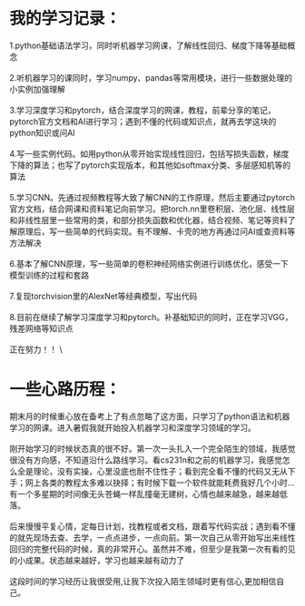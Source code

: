 # 我的学习记录：
1.python基础语法学习，同时听机器学习网课，了解线性回归、梯度下降等基础概念\
\
2.听机器学习的课同时，学习numpy、pandas等常用模块，进行一些数据处理的小实例加强理解\
\
3.学习深度学习和pytorch，结合深度学习的网课，教程，前辈分享的笔记，pytorch官方文档和AI进行学习；遇到不懂的代码或知识点，就再去学这块的python知识或问AI\
\
4.写一些实例代码。如用python从零开始实现线性回归，包括写损失函数，梯度下降的算法；也写了pytorch实现版本，和其他如softmax分类、多层感知机等的算法\
\
5.学习CNN。先通过视频教程等大致了解CNN的工作原理，然后主要通过pytorch官方文档，结合网课和资料笔记向前学习。把torch.nn里卷积层、池化层、线性层和非线性层里一些常用的类，和部分损失函数和优化器，结合视频、笔记等资料了解原理后，写一些简单的代码实现。有不理解、卡壳的地方再通过问AI或查资料等方法解决\
\
6.基本了解CNN原理，写一些简单的卷积神经网络实例进行训练优化，感受一下模型训练的过程和套路\
\
7.复现torchvision里的AlexNet等经典模型，写出代码\
\
8.目前在继续了解学习深度学习和pytorch。补基础知识的同时，正在学习VGG，残差网络等知识点\
\
正在努力！！
\
# 一些心路历程：
  期末月的时候重心放在备考上了有点忽略了这方面，只学习了python语法和机器学习的网课。进入暑假我就开始投入机器学习和深度学习领域的学习。\
  \
  刚开始学习的时候状态真的很不好。第一次一头扎入一个完全陌生的领域，我感觉很没有方向感，不知道沿什么路线学习。看cs231n和之前的机器学习，我感觉怎么全是理论，没有实操，心里没底也耐不住性子；看到完全看不懂的代码又无从下手；网上各类的教程太多难以抉择；有时候下载一个软件就能耗费我好几个小时...有一个多星期的时间像无头苍蝇一样乱撞毫无建树，心情也越来越急，越来越低落。\
  \
  后来慢慢平复心情，定每日计划，找教程或者文档，跟着写代码实战；遇到看不懂的就先现场去查、去学，一点点进步，一点向前。第一次自己从零开始写出来线性回归的完整代码的时候，真的非常开心。虽然并不难，但至少是我第一次有看的见的小成果。状态越来越好，学习也越来越有动力了\
  \
  这段时间的学习经历让我很受用,让我下次投入陌生领域时更有信心,更加相信自己。
  
